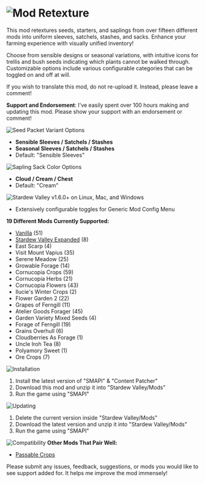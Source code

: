 # ![Mod Retexture](https://i.imgur.com/kcEFiWW.png)

This mod retextures seeds, starters, and saplings from over fifteen different mods into uniform sleeves, satchels, stashes, and sacks. Enhance your farming experience with visually unified inventory!

Choose from sensible designs or seasonal variations, with intuitive icons for trellis and bush seeds indicating which plants cannot be walked through. Customizable options include various configurable categories that can be toggled on and off at will.

If you wish to translate this mod, do not re-upload it. Instead, please leave a comment!

**Support and Endorsement**: 
I've easily spent over 100 hours making and updating this mod. Please show your support with an endorsement or comment!

![Seed Packet Variant Options](https://i.imgur.com/TE1wdXd.png)
- **Sensible Sleeves / Satchels / Stashes**
- **Seasonal Sleeves / Satchels / Stashes**
- Default: "Sensible Sleeves"

![Sapling Sack Color Options](https://i.imgur.com/RTIAA3v.png)
- **Cloud / Cream / Chest**
- Default: "Cream"

![Stardew Valley v1.6.0+ on Linux, Mac, and Windows](https://i.imgur.com/wioS9lx.png)
- Extensively configurable toggles for Generic Mod Config Menu

**19 Different Mods Currently Supported:**
   - [Vanilla](https://www.stardewvalley.net/) (51)
   - [Stardew Valley Expanded](https://www.nexusmods.com/stardewvalley/mods/3753) (8)
   - East Scarp (4)
   - Visit Mount Vapius (35)
   - Serene Meadow (25)
   - Growable Forage (14)
   - Cornucopia Crops (59)
   - Cornucopia Herbs (21)
   - Cornucopia Flowers (43)
   - Ilucie's Winter Crops (2)
   - Flower Garden 2 (22)
   - Grapes of Ferngill (11)
   - Atelier Goods Forager (45)
   - Garden Variety Mixed Seeds (4)
   - Forage of Ferngill (19)
   - Grains Overhull (6)
   - Cloudberries As Forage (1)
   - Uncle Iroh Tea (8)
   - Polyamory Sweet (1)
   - Ore Crops (7)

![Installation](https://i.imgur.com/kftmqQx.png)
1. Install the latest version of "SMAPI" & "Content Patcher"
2. Download this mod and unzip it into "Stardew Valley/Mods"
3. Run the game using "SMAPI"

![Updating](https://i.imgur.com/laPkYA0.png)
1. Delete the current version inside "Stardew Valley/Mods"
2. Download the latest version and unzip it into "Stardew Valley/Mods"
3. Run the game using "SMAPI"

![Compatibility](https://i.imgur.com/HEsoBg0.png)
**Other Mods That Pair Well:**
- [Passable Crops](https://www.nexusmods.com/stardewvalley/mods/15223)

Please submit any issues, feedback, suggestions, or mods you would like to see support added for. It helps me improve the mod immensely!
